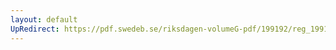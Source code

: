 ```yaml
---
layout: default
UpRedirect: https://pdf.swedeb.se/riksdagen-volumeG-pdf/199192/reg_199192/reg_199192_0470.pdf
---
```

